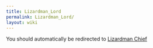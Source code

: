```yaml
---
title: Lizardman_Lord
permalink: Lizardman_Lord/
layout: wiki
---
```


You should automatically be redirected to [Lizardman Chief](/keeperrl_wiki/Lizardman_Chief/)
